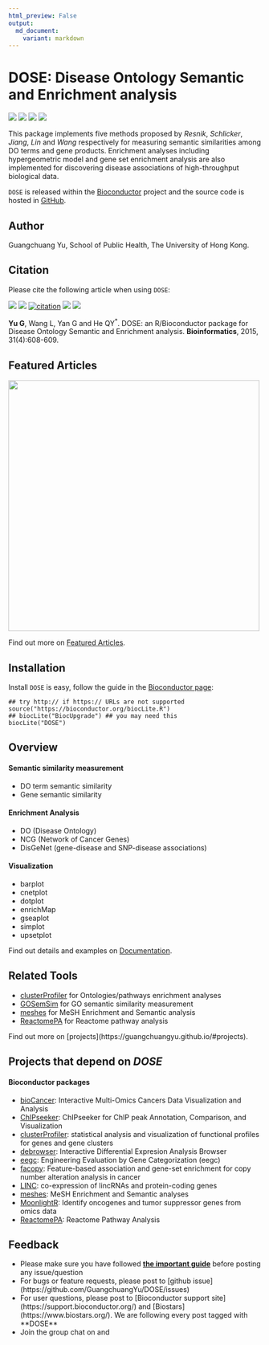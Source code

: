 ```yaml
---
html_preview: False
output:
  md_document:
    variant: markdown
---
```


DOSE: Disease Ontology Semantic and Enrichment analysis
=======================================================

<!-- AddToAny BEGIN -->
<div class="a2a_kit a2a_kit_size_32 a2a_default_style">

<a class="a2a_dd" href="//www.addtoany.com/share"></a>
<a class="a2a_button_facebook"></a> <a class="a2a_button_twitter"></a>
<a class="a2a_button_google_plus"></a>
<a class="a2a_button_pinterest"></a> <a class="a2a_button_reddit"></a>
<a class="a2a_button_sina_weibo"></a> <a class="a2a_button_wechat"></a>
<a class="a2a_button_douban"></a>

</div>

<script async src="//static.addtoany.com/menu/page.js"></script>
<!-- AddToAny END -->
<link rel="stylesheet" href="https://guangchuangyu.github.io/css/font-awesome.min.css">
<link rel="stylesheet" href="https://guangchuangyu.github.io/css/academicons.min.css">

[![](https://img.shields.io/badge/release%20version-3.2.0-blue.svg?style=flat)](https://bioconductor.org/packages/DOSE)
[![](https://img.shields.io/badge/devel%20version-3.3.1-blue.svg?style=flat)](https://github.com/guangchuangyu/DOSE)
[![](https://img.shields.io/badge/download-44072/total-blue.svg?style=flat)](https://bioconductor.org/packages/stats/bioc/DOSE)
[![](https://img.shields.io/badge/download-2199/month-blue.svg?style=flat)](https://bioconductor.org/packages/stats/bioc/DOSE)

This package implements five methods proposed by *Resnik*, *Schlicker*,
*Jiang*, *Lin* and *Wang* respectively for measuring semantic
similarities among DO terms and gene products. Enrichment analyses
including hypergeometric model and gene set enrichment analysis are also
implemented for discovering disease associations of high-throughput
biological data.

`DOSE` is released within the
[Bioconductor](https://bioconductor.org/packages/DOSE) project and the
source code is hosted in
<a href="https://github.com/GuangchuangYu/DOSE"><i class="fa fa-github fa-lg"></i>
GitHub</a>.

<i class="fa fa-user"></i> Author
---------------------------------

Guangchuang Yu, School of Public Health, The University of Hong Kong.

<a href="https://twitter.com/guangchuangyu"><i class="fa fa-twitter fa-3x"></i></a>
<a href="https://guangchuangyu.github.io/blog_images/biobabble.jpg"><i class="fa fa-wechat fa-3x"></i></a>
<a href="https://www.ncbi.nlm.nih.gov/pubmed/?term=Guangchuang+Yu[Author+-+Full]"><i class="ai ai-pubmed ai-3x"></i></a>
<a href="https://scholar.google.com.hk/citations?user=DO5oG40AAAAJ&hl=en"><i class="ai ai-google-scholar ai-3x"></i></a>
<a href="https://orcid.org/0000-0002-6485-8781"><i class="ai ai-orcid ai-3x"></i></a>
<a href="https://impactstory.org/u/0000-0002-6485-8781"><i class="ai ai-impactstory ai-3x"></i></a>

<i class="fa fa-book"></i> Citation
-----------------------------------

Please cite the following article when using `DOSE`:

[![](https://img.shields.io/badge/doi-10.1093/bioinformatics/btu684-blue.svg?style=flat)](http://dx.doi.org/10.1093/bioinformatics/btu684)
[![](https://img.shields.io/badge/Altmetric-36-blue.svg?style=flat)](https://www.altmetric.com/details/2788597)
[![citation](https://img.shields.io/badge/cited%20by-37-blue.svg?style=flat)](https://scholar.google.com.hk/scholar?oi=bibs&hl=en&cites=16627502277303919270)
[![](https://img.shields.io/badge/cited%20in%20Web%20of%20Science%20Core%20Collection--blue.svg?style=flat)](http://apps.webofknowledge.com/InboundService.do?mode=FullRecord&customersID=RID&IsProductCode=Yes&product=WOS&Init=Yes&Func=Frame&DestFail=http%3A%2F%2Fwww.webofknowledge.com&action=retrieve&SrcApp=RID&SrcAuth=RID&SID=T2TqQabyevZvWQ4YHvJ&UT=WOS%3A000350059600025)
[![](https://img.shields.io/badge/ESI-Highly%20Cited%20Paper-blue.svg?style=flat)](http://apps.webofknowledge.com/InboundService.do?mode=FullRecord&customersID=RID&IsProductCode=Yes&product=WOS&Init=Yes&Func=Frame&DestFail=http%3A%2F%2Fwww.webofknowledge.com&action=retrieve&SrcApp=RID&SrcAuth=RID&SID=T2TqQabyevZvWQ4YHvJ&UT=WOS%3A000350059600025)

**Yu G**, Wang L, Yan G and He QY<sup>\*</sup>. DOSE: an R/Bioconductor
package for Disease Ontology Semantic and Enrichment analysis.
**Bioinformatics**, 2015, 31(4):608-609.

<i class="fa fa-pencil"></i> Featured Articles
----------------------------------------------

<img src="https://guangchuangyu.github.io/featured_img/DOSE/c5mb00663e-f1_hi-res.gif" width="500">

<i class="fa fa-hand-o-right"></i> Find out more on
<i class="fa fa-pencil"></i> [Featured
Articles](https://guangchuangyu.github.io/DOSE/featuredArticles/).

<i class="fa fa-download"></i> Installation
-------------------------------------------

Install `DOSE` is easy, follow the guide in the [Bioconductor
page](https://bioconductor.org/packages/DOSE/):

``` {.r}
## try http:// if https:// URLs are not supported
source("https://bioconductor.org/biocLite.R")
## biocLite("BiocUpgrade") ## you may need this
biocLite("DOSE")
```

<i class="fa fa-cogs"></i> Overview
-----------------------------------

#### <i class="fa fa-angle-double-right"></i> Semantic similarity measurement

-   DO term semantic similarity
-   Gene semantic similarity

#### <i class="fa fa-angle-double-right"></i> Enrichment Analysis

-   DO (Disease Ontology)
-   NCG (Network of Cancer Genes)
-   DisGeNet (gene-disease and SNP-disease associations)

#### <i class="fa fa-angle-double-right"></i> Visualization

-   barplot
-   cnetplot
-   dotplot
-   enrichMap
-   gseaplot
-   simplot
-   upsetplot

<i class="fa fa-hand-o-right"></i> Find out details and examples on
<i class="fa fa-book"></i>
[Documentation](https://guangchuangyu.github.io/DOSE/documentation/).

<i class="fa fa-wrench"></i> Related Tools
------------------------------------------

<ul class="fa-ul">
    <li><i class="fa-li fa fa-angle-double-right"></i><a href="https://guangchuangyu.github.io/clusterProfiler">clusterProfiler</a> for Ontologies/pathways enrichment analyses</li>
    <li><i class="fa-li fa fa-angle-double-right"></i><a href="https://guangchuangyu.github.io/GOSemSim">GOSemSim</a> for GO semantic similarity measurement</li>
    <li><i class="fa-li fa fa-angle-double-right"></i><a href="https://guangchuangyu.github.io/meshes">meshes</a> for MeSH Enrichment and Semantic analysis</li>
    <li><i class="fa-li fa fa-angle-double-right"></i><a href="https://guangchuangyu.github.io/ReactomePA">ReactomePA</a> for Reactome pathway analysis</li>

</ul>
<i class="fa fa-hand-o-right"></i> Find out more on
[projects](https://guangchuangyu.github.io/#projects).

<i class="fa fa-code-fork"></i> Projects that depend on *DOSE*
--------------------------------------------------------------

#### <i class="fa fa-angle-double-right"></i> Bioconductor packages

-   [bioCancer](https://www.bioconductor.org/packages/bioCancer):
    Interactive Multi-Omics Cancers Data Visualization and Analysis
-   [ChIPseeker](https://www.bioconductor.org/packages/ChIPseeker):
    ChIPseeker for ChIP peak Annotation, Comparison, and Visualization
-   [clusterProfiler](https://www.bioconductor.org/packages/clusterProfiler):
    statistical analysis and visualization of functional profiles for
    genes and gene clusters
-   [debrowser](https://www.bioconductor.org/packages/debrowser):
    Interactive Differential Expresion Analysis Browser
-   [eegc](https://www.bioconductor.org/packages/eegc): Engineering
    Evaluation by Gene Categorization (eegc)
-   [facopy](https://www.bioconductor.org/packages/facopy):
    Feature-based association and gene-set enrichment for copy number
    alteration analysis in cancer
-   [LINC](https://www.bioconductor.org/packages/LINC): co-expression of
    lincRNAs and protein-coding genes
-   [meshes](https://www.bioconductor.org/packages/meshes): MeSH
    Enrichment and Semantic analyses
-   [MoonlightR](https://www.bioconductor.org/packages/MoonlightR):
    Identify oncogenes and tumor suppressor genes from omics data
-   [ReactomePA](https://www.bioconductor.org/packages/ReactomePA):
    Reactome Pathway Analysis

<i class="fa fa-comment"></i> Feedback
--------------------------------------

<ul class="fa-ul">
    <li><i class="fa-li fa fa-hand-o-right"></i> Please make sure you have followed <a href="https://guangchuangyu.github.io/2016/07/how-to-bug-author/"><strong>the important guide</strong></a> before posting any issue/question</li>
    <li><i class="fa-li fa fa-bug"></i> For bugs or feature requests, please post to <i class="fa fa-github-alt"></i> [github issue](https://github.com/GuangchuangYu/DOSE/issues)</li>
    <li><i class="fa-li fa fa-question"></i>  For user questions, please post to [Bioconductor support site](https://support.bioconductor.org/) and [Biostars](https://www.biostars.org/). We are following every post tagged with **DOSE**</li>
    <li><i class="fa-li fa fa-commenting"></i> Join the group chat on <a href="https://twitter.com/hashtag/DOSE"><i class="fa fa-twitter fa-lg"></i></a> and <a href="http://huati.weibo.com/k/DOSE"><i class="fa fa-weibo fa-lg"></i></a></li>

</ul>
